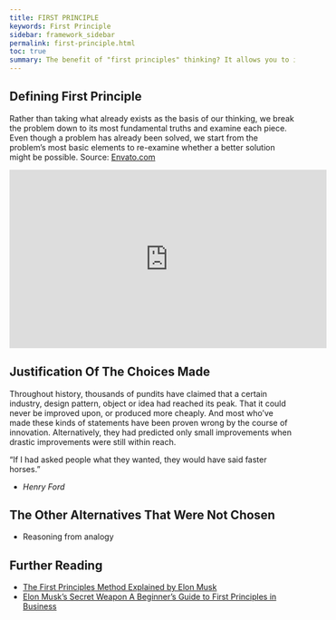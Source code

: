 ```yaml
---
title: FIRST PRINCIPLE
keywords: First Principle
sidebar: framework_sidebar
permalink: first-principle.html
toc: true
summary: The benefit of "first principles" thinking? It allows you to innovate in clear leaps, rather than building small improvements onto something that already exists.
---
```


## Defining First Principle
Rather than taking what already exists as the basis of our thinking, we break the problem down to its most fundamental truths and examine each piece. Even though a problem has already been solved, we start from the problem’s most basic elements to re-examine whether a better solution might be possible.
Source: [Envato.com](https://envato.com/blog/elon-musks-secret-weapon/)
<iframe width="560" height="315" src="https://www.youtube.com/embed/NV3sBlRgzTI" frameborder="0" allowfullscreen></iframe>

## Justification Of The Choices Made
Throughout history, thousands of pundits have claimed that a certain industry, design pattern, object or idea had reached its peak. That it could never be improved upon, or produced more cheaply. And most who’ve made these kinds of statements have been proven wrong by the course of innovation. Alternatively, they had predicted only small improvements when drastic improvements were still within reach.

“If I had asked people what they wanted, they would have said faster horses.”
- *Henry Ford*

## The Other Alternatives That Were Not Chosen
* Reasoning from analogy

## Further Reading
* [The First Principles Method Explained by Elon Musk](https://www.youtube.com/watch?v=NV3sBlRgzTI)
* [Elon Musk’s Secret Weapon A Beginner’s Guide to First Principles in Business](https://envato.com/blog/elon-musks-secret-weapon/)

